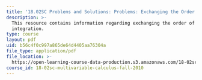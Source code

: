 ```yaml
---
title: '18.02SC Problems and Solutions: Problems: Exchanging the Order of Integration'
description: >-
  This resource contains information regarding exchanging the order of
  integration.
type: course
layout: pdf
uid: b56c4f0c997a865de64d4405aa76304a
file_type: application/pdf
file_location: >-
  https://open-learning-course-data-production.s3.amazonaws.com/18-02sc-multivariable-calculus-fall-2010/b56c4f0c997a865de64d4405aa76304a_MIT18_02SC_pb_49_comb.pdf
course_id: 18-02sc-multivariable-calculus-fall-2010
---
```

